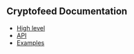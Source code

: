 ## Cryptofeed Documentation

* [High level](high_level.md)
* [API](api.md)
* [Examples](examples.md)
